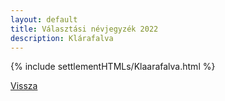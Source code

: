 ```yaml
---
layout: default
title: Választási névjegyzék 2022
description: Klárafalva
---
```


{% include settlementHTMLs/Klaarafalva.html %}

[Vissza](../)